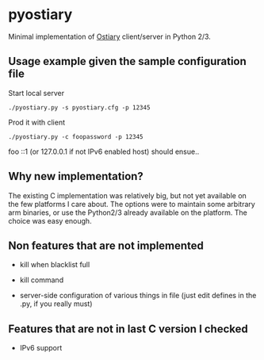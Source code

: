 # pyostiary

Minimal implementation of [Ostiary](http://ingles.homeunix.net/software/ost/) client/server in Python 2/3.

## Usage example given the sample configuration file

Start local server

    ./pyostiary.py -s pyostiary.cfg -p 12345

Prod it with client

    ./pyostiary.py -c foopassword -p 12345

foo ::1 (or 127.0.0.1 if not IPv6 enabled host) should ensue..

## Why new implementation?

The existing C implementation was relatively big, but not yet available on
the few platforms I care about. The options were to maintain some arbitrary
arm binaries, or use the Python2/3 already available on the platform. The
choice was easy enough.

## Non features that are not implemented

- kill when blacklist full

- kill command

- server-side configuration of various things in file (just edit
  defines in the .py, if you really must)

## Features that are not in last C version I checked

- IPv6 support
